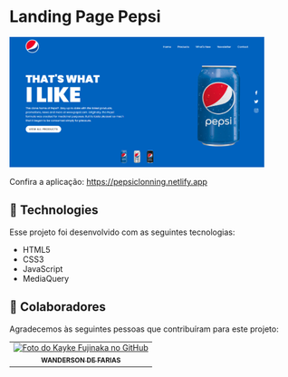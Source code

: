 # Landing Page Pepsi

<img src="./assets/img/img.png" width="450px" alt="PlayStation Store Page">


Confira a aplicação: https://pepsiclonning.netlify.app

## 🚀 Technologies

Esse projeto foi desenvolvido com as seguintes tecnologias:

- HTML5
- CSS3
- JavaScript
- MediaQuery

## 🤝 Colaboradores

Agradecemos às seguintes pessoas que contribuíram para este projeto:

<table>
  <tr>
    <td align="center">
      <a href="#">
        <img src="https://avatars.githubusercontent.com/u/98772000?s=400&u=80de9af672be7f75cc7a546838552cf63d5b82fe&v=4" width="100px;" alt="Foto do Kayke Fujinaka no GitHub"/><br>
        <sub>
          <b>WANDERSON DE FARIAS</b>
        </sub>
      </a>
    </td>
